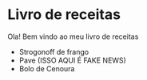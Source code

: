 # Livro de receitas

Ola! Bem vindo ao meu livro de receitas
 - Strogonoff de frango
 - Pave (ISSO AQUI É FAKE NEWS)
 - Bolo de Cenoura
